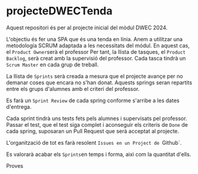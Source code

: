# projecteDWECTenda

Aquest repositori és per al projecte inicial del mòdul DWEC 2024. 

L'objectiu és fer una SPA que és una tenda en línia. Anem a utilitzar una metodología SCRUM adaptada a les necessitats del módul. En aquest cas, el `Product Owner`serà el professor Per tant, la llista de tasques, el `Product Backlog`, serà creat amb la supervisió del professor. Cada tasca tindrà un `Scrum Master` en cada grup de treball. 

La llista de `Sprints` serà creada a mesura que el projecte avançe per no demanar coses que encara no s'han donat. Aquests springs seran repartits entre els grups d'alumnes amb el criteri del professor. 

Es farà un `Sprint Review` de cada spring conforme s'arribe a les dates d'entrega. 

Cada sprint tindrà uns tests fets pels alumnes i supervisats pel professor. Passar el test, que el test siga complet i aconseguir els criteris de `Done` de cada spring, suposaran un Pull Request que serà acceptat al projecte. 

L'organització de tot es farà resolent `Issues en un Project de `Github`.

Es valorarà acabar els `Sprints`en temps i forma, aixì com la quantitat d'ells. 

Proves